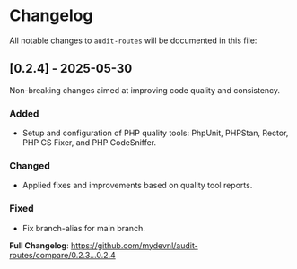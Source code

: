 # Changelog

All notable changes to `audit-routes` will be documented in this file:

## [0.2.4] - 2025-05-30

Non-breaking changes aimed at improving code quality and consistency.

### Added
- Setup and configuration of PHP quality tools: PhpUnit, PHPStan, Rector, PHP CS Fixer, and PHP CodeSniffer.

### Changed
- Applied fixes and improvements based on quality tool reports.

### Fixed
- Fix branch-alias for main branch.

**Full Changelog**: https://github.com/mydevnl/audit-routes/compare/0.2.3...0.2.4
